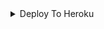 <details><summary>Deploy To Heroku</summary>

<p>

<br>

<a href="https://heroku.com/deploy?template=https://github.com/Rock11178/Dq-Tom-New">

  <img src="https://www.herokucdn.com/deploy/button.svg" alt="Deploy To Heroku">

</a>

</p>
